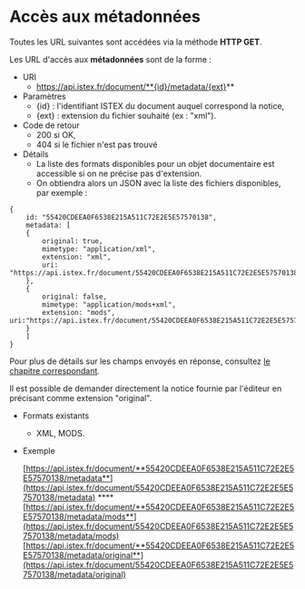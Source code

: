 # Accès aux métadonnées

Toutes les URL suivantes sont accédées via la méthode **HTTP GET**.

Les URL d'accès aux **métadonnées** sont de la forme :

* URI
  * https://api.istex.fr/document/**{id}/metadata/{ext}**
* Paramètres
  * {id} : l'identifiant ISTEX du document auquel correspond la notice,
  * {ext} : extension du fichier souhaité \(ex : "xml"\).
* Code de retour
  * 200 si OK,
  * 404 si le fichier n'est pas trouvé
* Détails
  * La liste des formats disponibles pour un objet documentaire est accessible si on ne précise pas d'extension.
  * On obtiendra alors un JSON avec la liste des fichiers disponibles, par exemple :

```text
{
    id: "55420CDEEA0F6538E215A511C72E2E5E57570138",
    metadata: [
    {
        original: true,
        mimetype: "application/xml",
        extension: "xml",
        uri: "https://api.istex.fr/document/55420CDEEA0F6538E215A511C72E2E5E57570138/metadata/xml"
    },
    {
        original: false,
        mimetype: "application/mods+xml",
        extension: "mods",
uri:"https://api.istex.fr/document/55420CDEEA0F6538E215A511C72E2E5E57570138/metadata/mods"
    }
    ]
}
```

 Pour plus de détails sur les champs envoyés en réponse, consultez [le chapitre correspondant](https://api.istex.fr/documentation/fields/#champs-dacces-aux-fichiers-lies-au-document).

Il est possible de demander directement la notice fournie par l'éditeur en précisant comme extension "original".

* Formats existants
  * XML, MODS.
* Exemple

   [https://api.istex.fr/document/**55420CDEEA0F6538E215A511C72E2E5E57570138/metadata**](https://api.istex.fr/document/55420CDEEA0F6538E215A511C72E2E5E57570138/metadata) ****[https://api.istex.fr/document/**55420CDEEA0F6538E215A511C72E2E5E57570138/metadata/mods**](https://api.istex.fr/document/55420CDEEA0F6538E215A511C72E2E5E57570138/metadata/mods)[https://api.istex.fr/document/**55420CDEEA0F6538E215A511C72E2E5E57570138/metadata/original**](https://api.istex.fr/document/55420CDEEA0F6538E215A511C72E2E5E57570138/metadata/original)



